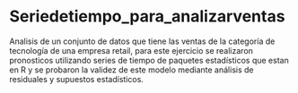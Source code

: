 # Seriedetiempo_para_analizarventas
Analisis de un conjunto de datos que tiene las ventas de la categoría de tecnología de una empresa retail, para este ejercicio se realizaron pronosticos utilizando series de tiempo de paquetes estadísticos que estan en R y se probaron la validez de este modelo mediante análisis de residuales y supuestos estadísticos.
